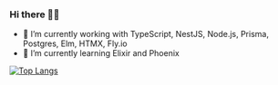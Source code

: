 ### Hi there ✌🏼

- 🔭 I’m currently working with TypeScript, NestJS, Node.js, Prisma, Postgres, Elm, HTMX, Fly.io
- 🌱 I’m currently learning Elixir and Phoenix

[![Top Langs](https://github-readme-stats.vercel.app/api/top-langs/?username=johnmcguin&hide=css&layout=compact)](https://github.com/anuraghazra/github-readme-stats)
